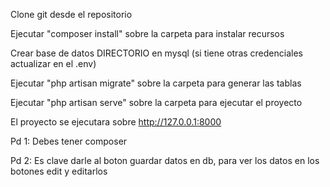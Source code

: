 Clone git desde el repositorio

Ejecutar "composer install" sobre la carpeta para instalar recursos

Crear base de datos DIRECTORIO en mysql (si tiene otras credenciales actualizar en el .env)

Ejecutar "php artisan migrate" sobre la carpeta para generar las tablas

Ejecutar "php artisan serve" sobre la carpeta para ejecutar el proyecto

El proyecto se ejecutara sobre http://127.0.0.1:8000

Pd 1: Debes tener composer

Pd 2: Es clave darle al boton guardar datos en db, para ver los datos en los botones edit y editarlos
